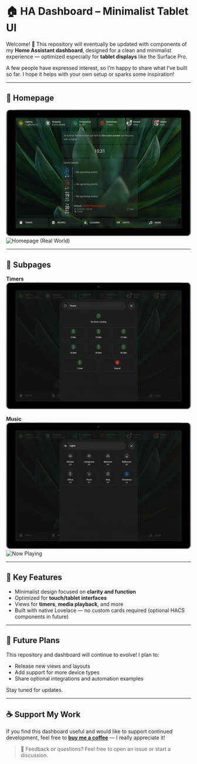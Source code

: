 # 🏠 HA Dashboard – Minimalist Tablet UI

Welcome! 👋 This repository will eventually be updated with components of my **Home Assistant dashboard**, designed for a clean and minimalist experience — optimized especially for **tablet displays** like the Surface Pro.

A few people have expressed interest, so I’m happy to share what I’ve built so far. I hope it helps with your own setup or sparks some inspiration!

---

## 📸 Homepage

![Homepage](/assets/iMockup%20-%20Surface%20Pro.png)  
![Homepage (Real World)](/assets/IMG_8483.HEIC)

---

## 📁 Subpages

**Timers**  
![Timers](/assets/iMockup%20-%20Surface%20Pro%20(2).png)

**Music**  
![Music Controls](/assets/iMockup%20-%20Surface%20Pro%20(4).png)  
![Now Playing](/assets/iMockup%20-%20iMockup%20-%20Surface%20Pro%20(3).png)

---

## 🎯 Key Features

- Minimalist design focused on **clarity and function**
- Optimized for **touch/tablet interfaces**
- Views for **timers**, **media playback**, and more
- Built with native Lovelace — no custom cards required (optional HACS components in future)

---

## 🚧 Future Plans

This repository and dashboard will continue to evolve! I plan to:

- Release new views and layouts
- Add support for more device types
- Share optional integrations and automation examples

Stay tuned for updates.

---

## ☕ Support My Work

If you find this dashboard useful and would like to support continued development, feel free to [**buy me a coffee**](https://buymeacoffee.com/richardbmh) — I really appreciate it!

> 💬 Feedback or questions? Feel free to open an issue or start a discussion.
